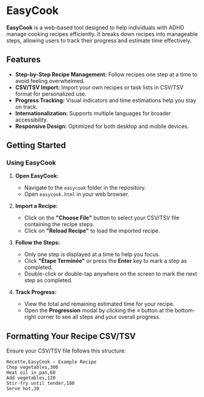 # EasyCook

**EasyCook** is a web-based tool designed to help individuals with ADHD manage cooking recipes efficiently. It breaks down recipes into manageable steps, allowing users to track their progress and estimate time effectively.

## Features

- **Step-by-Step Recipe Management:** Follow recipes one step at a time to avoid feeling overwhelmed.
- **CSV/TSV Import:** Import your own recipes or task lists in CSV/TSV format for personalized use.
- **Progress Tracking:** Visual indicators and time estimations help you stay on track.
- **Internationalization:** Supports multiple languages for broader accessibility.
- **Responsive Design:** Optimized for both desktop and mobile devices.

## Getting Started

### Using EasyCook

1. **Open EasyCook:**
   - Navigate to the `easycook` folder in the repository.
   - Open `easycook.html` in your web browser.

2. **Import a Recipe:**
   - Click on the **"Choose File"** button to select your CSV/TSV file containing the recipe steps.
   - Click on **"Reload Recipe"** to load the imported recipe.

3. **Follow the Steps:**
   - Only one step is displayed at a time to help you focus.
   - Click **"Étape Terminée"** or press the **Enter** key to mark a step as completed.
   - Double-click or double-tap anywhere on the screen to mark the next step as completed.

4. **Track Progress:**
   - View the total and remaining estimated time for your recipe.
   - Open the **Progression** modal by clicking the **≡** button at the bottom-right corner to see all steps and your overall progress.

## Formatting Your Recipe CSV/TSV

Ensure your CSV/TSV file follows this structure:

```csv
Recette,EasyCook – Example Recipe
Chop vegetables,300
Heat oil in pan,60
Add vegetables,120
Stir-fry until tender,180
Serve hot,30
